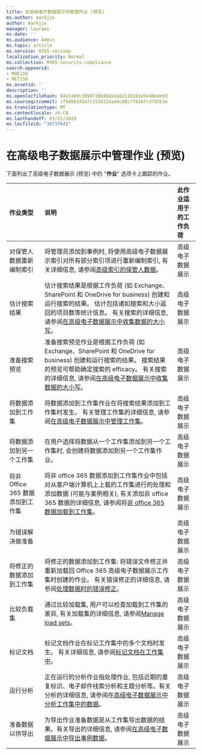 ```yaml
---
title: 在高级电子数据展示中管理作业 (预览)
ms.author: markjjo
author: markjjo
manager: laurawi
ms.date: ''
ms.audience: Admin
ms.topic: article
ms.service: O365-seccomp
localization_priority: Normal
ms.collection: M365-security-compliance
search.appverid:
- MOE150
- MET150
ms.assetid: ''
description: ''
ms.openlocfilehash: 84e2a8dc389d738b8bda1ab21101b2e5e40eee03
ms.sourcegitcommit: cf9d9b545a7c153d314aa9c08c7fb16fcd785b3e
ms.translationtype: MT
ms.contentlocale: zh-CN
ms.lasthandoff: 03/21/2019
ms.locfileid: "30737642"
---
```

# <a name="manage-jobs-in-advanced-ediscovery-preview"></a>在高级电子数据展示中管理作业 (预览)

下面列出了高级电子数据展示 (预览) 中的 "**作业**" 选项卡上跟踪的作业。

| 作业类型 | 说明 | 此作业适用于的工作负荷 |
| :- | :- | :- |
| 对保管人数据重新编制索引 | 将管理员添加到事例时, 将使用高级电子数据展示索引对所有部分索引项进行重新编制索引, 有关详细信息, 请参阅[高级索引的保管人数据](indexing-custodian-data.md)。 | 高级电子数据展示 |
| 估计搜索结果 | 估计搜索结果是根据工作负荷 (如 Exchange、SharePoint 和 OneDrive for business) 创建和运行搜索的结果。  估计包括诸如搜索和大小返回的项目数等统计信息。  有关搜索的详细信息, 请参阅[在高级电子数据展示中收集数据的大小写](collecting-data-for-ediscovery.md)。 | 高级电子数据展示 |
| 准备搜索预览 | 准备搜索预览作业是根据工作负荷 (如 Exchange、SharePoint 和 OneDrive for business) 创建和运行搜索的结果。  搜索结果的预览可帮助确定搜索的 efficacy。  有关搜索的详细信息, 请参阅[在高级电子数据展示中收集数据的大小写](collecting-data-for-ediscovery.md)。 | 高级电子数据展示 |
| 将数据添加到工作集 | 将数据添加到工作集作业在将搜索结果添加到工作集时发生。  有关管理工作集的详细信息, 请参阅[在高级电子数据展示中管理工作集](managing-working-sets.md)。 | 高级电子数据展示 |
| 将数据添加到另一个工作集 | 在用户选择将数据从一个工作集添加到另一个工作集时, 会创建将数据添加到另一个工作集作业。 | 高级电子数据展示 |
| 将非 Office 365 数据添加到工作集 | 将非 office 365 数据添加到工作集作业中包括对从客户端计算机上上载的工作集进行的处理和添加数据 (可能与案例相关), 有关添加非 office 365 数据的详细信息, 请参阅将[非 office 365 数据加载到工作集](load-non-office365-data.md)。 | 高级电子数据展示 |
| 为错误解决做准备 |  | 高级电子数据展示 |
| 将修正的数据添加到工作集 | 将修正的数据添加到工作集: 将错误文件修正并重新加载回 Office 365 高级电子数据展示工作集时创建的作业。  有关错误修正的详细信息, 请参阅[处理数据时的错误修正](error-remediation.md)。 | 高级电子数据展示 |
| 比较负载集 | 通过比较加载集, 用户可以检查加载到工作集的差异, 有关加载集的详细信息, 请参阅[Manage load sets](manage-load-sets.md)。 | 高级电子数据展示 |
| 标记文档 | 标记文档作业在标记工作集中的多个文档时发生。  有关详细信息, 请参阅[标记文档在工作集中](tagging-documents.md)。 | 高级电子数据展示 |
| 运行分析 | 正在运行的分析作业指处理作业, 包括近期的重复标识、电子邮件线索分析和主题分析等。有关分析的详细信息, 请参阅在[高级电子数据展示中分析工作集中的数据](analyzing-data-in-working-set.md)。 | 高级电子数据展示 |
| 准备数据以供导出 | 为导出作业准备数据是从工作集导出数据的结果。有关导出的详细信息, 请参阅[在高级电子数据展示中导出事例数据](exporting-data-ediscover20.md)。 | 高级电子数据展示 |
